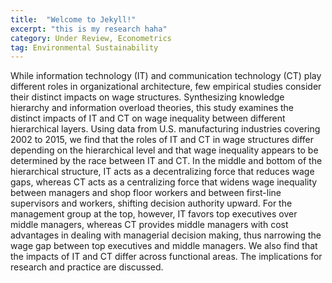 ```yaml
---
title:  "Welcome to Jekyll!"
excerpt: "this is my research haha"
category: Under Review, Econometrics
tag: Environmental Sustainability
---
```


While information technology (IT) and communication technology (CT) play different roles in organizational architecture, few empirical studies consider their distinct impacts on wage structures. Synthesizing knowledge hierarchy and information overload theories, this study examines the distinct impacts of IT and CT on wage inequality between different hierarchical layers. Using data from U.S. manufacturing industries covering 2002 to 2015, we find that the roles of IT and CT in wage structures differ depending on the hierarchical level and that wage inequality appears to be determined by the race between IT and CT. In the middle and bottom of the hierarchical structure, IT acts as a decentralizing force that reduces wage gaps, whereas CT acts as a centralizing force that widens wage inequality between managers and shop floor workers and between first-line supervisors and workers, shifting decision authority upward. For the management group at the top, however, IT favors top executives over middle managers, whereas CT provides middle managers with cost advantages in dealing with managerial decision making, thus narrowing the wage gap between top executives and middle managers. We also find that the impacts of IT and CT differ across functional areas. The implications for research and practice are discussed.